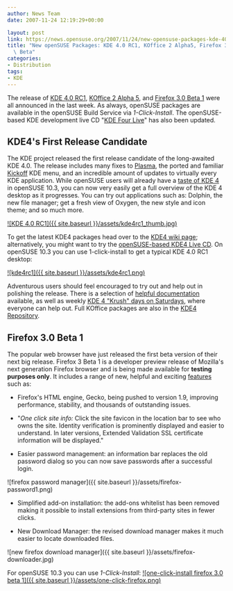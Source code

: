 ```yaml
---
author: News Team
date: 2007-11-24 12:19:29+00:00

layout: post
link: https://news.opensuse.org/2007/11/24/new-opensuse-packages-kde-40-rc1-koffice-2-alpha5-firefox-40-beta/
title: "New openSUSE Packages: KDE 4.0 RC1, KOffice 2 Alpha5, Firefox 3.0\
  \ Beta"
categories:
- Distribution
tags:
- KDE
---
```

The release of [KDE 4.0 RC1](http://kde.org/announcements/announce-4.0-rc1.php), [KOffice 2 Alpha 5](http://dot.kde.org/1195765538/), and [Firefox 3.0 Beta 1](http://developer.mozilla.org/devnews/index.php/2007/11/19/firefox-3-beta-1-now-available-for-download/) were all announced in the last week. As always, openSUSE packages are available in the openSUSE Build Service via _1-Click-Install_. The openSUSE-based KDE development live CD "[KDE Four Live](http://home.kde.org/~binner/kde-four-live/)" has also been updated.

<!-- more -->


## KDE4's First Release Candidate



The KDE project released the first release candidate of the long-awaited KDE 4.0. The release includes many fixes to [Plasma](http://plasma.kde.org), the ported and familiar [Kickoff](http://opensuse.org/Kickoff) KDE menu, and an incredible amount of updates to virtually every KDE application. While openSUSE users will already have a [taste of KDE 4](https://news.opensuse.org/?p=219) in openSUSE 10.3, you can now very easily get a full overview of the KDE 4 desktop as it progresses. You can try out applications such as: Dolphin, the new file manager; get a fresh view of Oxygen, the new style and icon theme; and so much more.



[![KDE 4.0 RC1]({{ site.baseurl }}/assets/kde4rc1_thumb.jpg)](https://news.opensuse.org/2007/11/24/new-opensuse-packages-kde-40-rc1-koffice-2-alpha5-firefox-40-beta/kde-40-rc1/)



To get the latest KDE4 packages head over to the [KDE4 wiki page](http://opensuse.org/KDE4); alternatively, you might want to try the [openSUSE-based KDE4 Live CD](http://home.kde.org/~binner/kde-four-live). On openSUSE 10.3 you can use 1-click-install to get a typical KDE 4.0 RC1 desktop:

[![kde4rc1]({{ site.baseurl }}/assets/kde4rc1.png)](http://download.opensuse.org/repositories/KDE:/KDE4:/STABLE:/Extra-Apps/openSUSE_10.3/KDE4-DEFAULT.ymp)

Adventurous users should feel encouraged to try out and help out in polishing the release. There is a selection of [helpful documentation](http://techbase.kde.org/Contribute/Bugsquad/How_to_create_useful_crash_reports) available, as well as weekly [KDE 4 "Krush" days on Saturdays](http://aseigo.blogspot.com/2007/10/kde4-krush-days-saturday.html), where everyone can help out. Full KOffice packages are also in the [KDE4 Repository](http://opensuse.org/KDE4).



## Firefox 3.0 Beta 1



The popular web browser have just released the first beta version of their next big release. Firefox 3 Beta 1 is a developer preview release of Mozilla's next generation Firefox browser and is being made available for **testing purposes only**. It includes a range of new, helpful and exciting [features](http://www.mozilla.com/en-US/firefox/3.0b1/releasenotes/) such as:



	
  * Firefox's HTML engine, Gecko, being pushed to version 1.9, improving performance, stability, and thousands of outstanding issues.

	
  * "_One click site info:_ Click the site favicon in the location bar to see who owns the site. Identity verification is prominently displayed and easier to understand. In later versions, Extended Validation SSL certificate information will be displayed."

	
  * Easier password management: an information bar replaces the old password dialog so you can now save passwords after a successful login.



![firefox password manager]({{ site.baseurl }}/assets/firefox-password1.png)





	
  * Simplified add-on installation: the add-ons whitelist has been removed making it possible to install extensions from third-party sites in fewer clicks.


	
  * New Download Manager: the revised download manager makes it much easier to locate downloaded files.
  



![new firefox download manager]({{ site.baseurl }}/assets/firefox-downloader.jpg)






For openSUSE 10.3 you can use _1-Click-Install_:
[![one-click-install firefox 3.0 beta 1]({{ site.baseurl }}/assets/one-click-firefox.png)](http://opensuse-community.org/MozillaFirefox.ymp)
